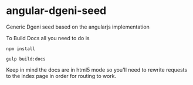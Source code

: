 # angular-dgeni-seed
Generic Dgeni seed based on the angularjs implementation

To Build Docs all you need to do is

` npm install `

` gulp build:docs `

Keep in mind the docs are in html5 mode so you'll need to rewrite requests to the index page in order for routing to work.